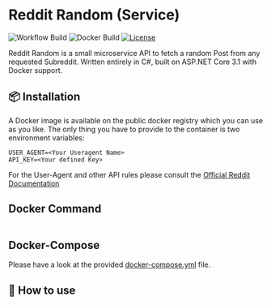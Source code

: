 # Reddit Random (Service)
![Workflow Build](https://img.shields.io/github/workflow/status/schufeli/reddit-random/dotnetcore/main)
![Docker Build](https://img.shields.io/docker/build/schufeli/reddit-random)
[![License](https://img.shields.io/github/license/Schufeli/reddit-random)](https://en.wikipedia.org/wiki/MIT_License)

Reddit Random is a small microservice API to fetch a random Post from any requested Subreddit. Written entirely in C#, built on ASP.NET Core 3.1 with Docker support.
## 📦 Installation
A Docker image is available on the public docker registry which you can use as you like. The only thing you have to provide to the container is two environment variables:
```
USER_AGENT=<Your Useragent Name>
API_KEY=<Your defined Key>
```

For the User-Agent and other API rules please consult the [Official Reddit Documentation](https://github.com/reddit-archive/reddit/wiki/API)

## Docker Command
```
```


## Docker-Compose
Please have a look at the provided [docker-compose.yml]() file.

## 🚀 How to use


